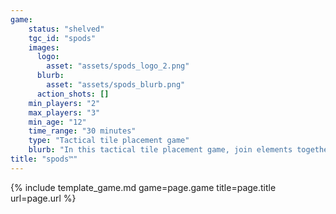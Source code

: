 ```yaml
---
game:
    status: "shelved"
    tgc_id: "spods"
    images:
      logo:
        asset: "assets/spods_logo_2.png"
      blurb:
        asset: "assets/spods_blurb.png"
      action_shots: []
    min_players: "2"
    max_players: "3"
    min_age: "12"
    time_range: "30 minutes"
    type: "Tactical tile placement game"
    blurb: "In this tactical tile placement game, join elements together from different tiles to form chains.  Keep track of your longest chain from each element - and then, at the end of the game, whoever has the longest "short" chain wins."
title: "spods™"
---
```

{% include template_game.md game=page.game title=page.title url=page.url %}
